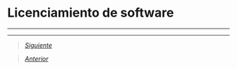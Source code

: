 # Licenciamiento de software

----


----

> [*Siguiente*](Practica11.md)

> [*Anterior*](Practica9.md)

